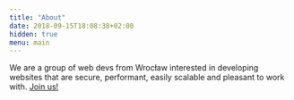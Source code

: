 ```yaml
---
title: "About"
date: 2018-09-15T18:08:38+02:00
hidden: true
menu: main
---
```


We are a group of web devs from Wrocław interested in developing websites that are secure, performant, easily scalable and pleasant to work with. [Join us!](https://www.meetup.com/JAMStack-Wroclaw/)
